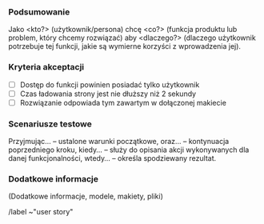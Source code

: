 ### Podsumowanie

Jako <kto?> (użytkownik/persona)
chcę <co?> (funkcja produktu lub problem, który chcemy rozwiązać)
aby <dlaczego?> (dlaczego użytkownik potrzebuje tej funkcji, jakie są wymierne korzyści z wprowadzenia jej).

### Kryteria akceptacji

- [ ] Dostęp do funkcji powinien posiadać tylko użytkownik
- [ ] Czas ładowania strony jest nie dłuższy niż 2 sekundy
- [ ] Rozwiązanie odpowiada tym zawartym w dołączonej makiecie

### Scenariusze testowe

Przyjmując… <opis warunku> – ustalone warunki początkowe,
oraz… <kolejny warunek> – kontynuacja poprzedniego kroku,
kiedy… <akcja> – służy do opisania akcji wykonywanych dla danej funkcjonalności,
wtedy… <rezultat> – określa spodziewany rezultat.

### Dodatkowe informacje

(Dodatkowe informacje, modele, makiety, pliki)

/label ~"user story"

